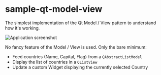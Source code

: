 # sample-qt-model-view
The simplest implementation of the Qt Model / View pattern to understand how it's working.

![Application screenshot](res/model-view-read-countries.jpg?raw=true "Application screenshot")

No fancy feature of the Model / View is used. Only the bare minimum:
* Feed countries (Name, Capital, Flag) from a `QAbstractListModel`
* Display the list of countries in a `QListView`
* Update a custom Widget displaying the currently selected Country
